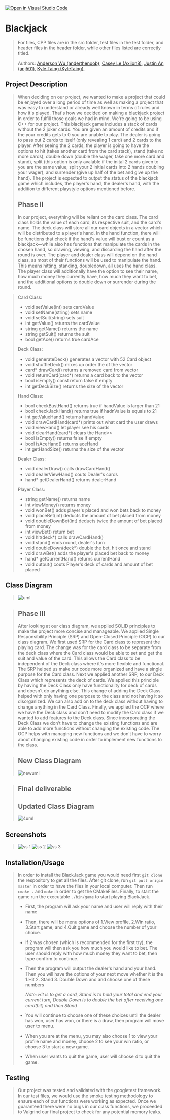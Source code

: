 [![Open in Visual Studio Code](https://classroom.github.com/assets/open-in-vscode-c66648af7eb3fe8bc4f294546bfd86ef473780cde1dea487d3c4ff354943c9ae.svg)](https://classroom.github.com/online_ide?assignment_repo_id=9905501&assignment_repo_type=AssignmentRepo)

# Blackjack
 > For files, CPP files are in the src folder, test files in the test folder, and header files in the header folder, while other files listed are correctly titled.
 >
 > Authors: [Anderson Wu (anderthenoob)](https://github.com/anderthenoob),
            [Casey Le (Axiion8)](https://github.com/Axiion8),
            [Justin An (anj501)](https://github.com/anj501),
            [Kyle Taing (KyleTaing)](https://github.com/KyleTaing),

## Project Description
 > When deciding on our project, we wanted to make a project that could be enjoyed over a long period of time as well as making a project that was easy to understand or already well known in terms of rules and how it's played. That's how we decided on making a blackjack project in order to fulfill those goals we had in mind. We're going to be using C++ for our project. This blackjack game includes a stack of cards without the 2 joker cards. You are given an amount of credits and if the your credits gets to 0 you are unable to play. The dealer is going to pass out 2 cards to itself (only revealing 1 card) and 2 cards to the player. After seeing the 2 cards, the player is going to have the options to hit (takes another card from the card stack), stand (take no more cards), double down (double the wager, take one more card and stand), split (this option is only avalable if the inital 2 cards given to you are the same value; split your 2 initial cards into 2 hands doubling your wager), and surrender (give up half of the bet and give up the hand). The project is expected to output the status of the blackjack game which includes, the player's hand, the dealer's hand, with the addition to different playstyle options mentioned before.
 > 
 > ## Phase II
 > In our project, everything will be reliant on the card class. The card class holds the value of each card, its respective suit, and the card's name. The deck class will store all our card objects in a vector which will be distributed to a player's hand. In the hand function, there will be functions that check if the hand's value will bust or count as a blackjack—while also has functions that manipulate the cards in the chosen hand, so drawing, viewing, and discarding the hand after the round is over. The player and dealer class will depend on the hand class, as most of their functions will be used to manipulate the hand. This means hitting, standing, doubledown, all uses the hand class. The player class will additionally have the option to see their name, how much money they currently have, how much they want to bet, and the additional options to double down or surrender during the round.

 > Card Class:
 > * void setValue(int) sets cardValue
 > * void setName(string) sets name
 > * void setSuit(string) sets suit
 > * int getValue() returns the cardValue
 > * string getName() returns the name
 > * string getSuit() returns the suit
 > * bool getAce() returns true cardAce
 > 
 > Deck Class:
 > * void generateDeck() generates a vector with 52 Card object
 > * void shuffleDeck() mixes up order the of the vector
 > * card* drawCard() returns a removed card from vector
 > * void returnCard(card*) returns a card back to the vector
 > * bool isEmpty() const return false if empty
 > * int getDeckSize() returns the size of the vector
 > 
 > Hand Class:
 > * bool checkBustHand() returns true if handValue is larger than 21
 > * bool checkJackHand() returns true if hadnValue is equals to 21 
 > * int getValueHand() returns handValue
 > * void drawCardHand(card*) prints out what card the user draws
 > * void viewHand() let player see his cards
 > * void clearHand(card*) clears the Hand<>
 > * bool isEmpty() returns false if empty
 > * bool isAceHand() returns aceHand
 > * int getHandSize() returns the size of the vector
 > 
 > Dealer Class:
 > * void dealerDraw() calls drawCardHand()
 > * void dealerViewHand() couts Dealer's cards
 > * hand* getDealerHand() returns dealerHand
 > 
 > Player Class:
 > * string getName() returns name
 > * int viewMoney() returns money
 > * void wonBet() adds player's placed and won bets back to money
 > * void placeBet(int) deducts the amount of bet placed from money
 > * void doubleDownBet(int) deducts twice the amount of bet placed from money
 > * int viewBet() return bet
 > * void hit(deck*) calls drawCardHand()
 > * void stand() ends round, dealer's turn
 > * void doubleDown(deck*) double the bet, hit once and stand
 > * void drawBet() adds the player's placed bet back to money
 > * hand* getCurrentHand() returns currentHand
 > * void output() couts Player's deck of cards and amount of bet placed

## Class Diagram
 > ![uml](https://user-images.githubusercontent.com/110501128/222856648-8de8d71b-d211-432f-b11d-1517cb55bf24.png)

 
 > ## Phase III
 > After looking at our class diagram, we applied SOLID principles to make the project more concise and manageable. We applied Single Responsibility Principle (SRP) and Open-Closed Principle (OCP) to our class diagram. We first used SRP for the Card class to represent the playing card. The change was for the card class to be separate from the deck class where the Card class would be able to set and get the suit and value of the card. This allows the Card class to be independent of the Deck class where it's more flexible and functional. The SRP helped us make our code more organized and have a single purpose for the Card class. Next we applied another SRP, to our Deck Class which represents the deck of cards. We applied this principle by having the Deck Class only have functionality for deck of cards and doesn’t do anything else. This change of adding the Deck Class helped with only having one purpose to the class and not having it so disorganized. We can also add on to the deck class without having to change anything in the Card Class. Finally, we applied the OCP where we have the Deck class and don’t need to modify the Card class if we wanted to add features to the Deck class. Since incorporating the Deck Class we don’t have to change the existing functions and are able to add more functions without changing the existing code. The OCP helps with managing new functions and we don’t have to worry about changing existing code in order to implement new functions to the class. 
 
 > ## New Class Diagram
 > ![newuml](https://user-images.githubusercontent.com/110501128/222856040-854324e9-bd44-4da4-a816-7ca9daf0b8fa.png)

 
 > ## Final deliverable
 > ## Updated Class Diagram
 > ![4uml](https://user-images.githubusercontent.com/110501128/226063138-d7ab2045-1d80-4506-944d-2ca687c8b022.png)
 
 ## Screenshots
 > ![ss 1](https://user-images.githubusercontent.com/84153224/226052553-c0f2761b-b74a-46fd-a614-068f399dc84e.jpg)
 > ![ss 2](https://user-images.githubusercontent.com/84153224/226052598-9105f624-4cc3-45a2-92f2-b28dfbe3cfbc.jpg)
 > ![ss 3](https://user-images.githubusercontent.com/84153224/226052612-59d78b63-6561-4612-b849-5c6767fcd49e.jpg)
 ## Installation/Usage
 > In order to install the BlackJack game you would need first `git clone` the respository to get all the files. After git clone, run `git pull origin master` in order to have the files in your local computer. Then run `cmake .` and `make` in order to get the CMakeFiles. Finally, to start the game run the executable `./bin/game` to start playing BlackJack.
 > - First, the program will ask your name and user will reply with their name
 > - Then, there will be menu options of 1.View profile, 2.Win ratio, 3.Start game, and 4.Quit game and choose the number of your choice.
 > - If 2 was chosen (which is recommended for the first try), the program will then ask you how much you would like to bet. The user should reply with how much money 
 >   they want to bet, then type confirm to continue.
 > - Then the program will output the dealer's hand and your hand. Then you will have the options of your next move whether it is the 1.Hit 2. Stand 3. Double Down and
 >   and choose one of these numbers
 >   
 >   *Note: Hit is to get a card, Stand is to hold your total and end your current turn, Double Down is to double the bet after receiving one card(hit) and then 
 >   Stand*
 > - You will continue to choose one of these choices until the dealer has won, user has won, or there is a draw, then program will move user to menu.
 > - When you are at the menu, you may also choose 1 to view your profile name and money, choose 2 to see your win ratio, or choose 3 to start a new game.
 > - When user wants to quit the game, user will choose 4 to quit the game.
 ## Testing
 > Our project was tested and validated with the googletest framework. In our test files, we would use the smoke testing methodology to ensure each of our functions were working as expected. Once we guaranteed there were no bugs in our class functions, we proceeded to Valgrind our final project to check for any potential memory leaks.
 
